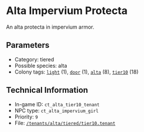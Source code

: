 # Alta Impervium Protecta

An alta protecta in impervium armor.

## Parameters

- Category: tiered
- Possible species: alta
- Colony tags: [`light`](https://ceterai.github.io/MyEnternia/Wiki/Tags/Light) (1), [`door`](https://ceterai.github.io/MyEnternia/Wiki/Tags/Door) (1), [`alta`](https://ceterai.github.io/MyEnternia/Wiki/Tags/Alta) (8), [`tier10`](https://ceterai.github.io/MyEnternia/Wiki/Tags/Tier10) (18)

## Technical Information

- In-game ID: `ct_alta_tier10_tenant`
- NPC type: `ct_alta_impervium_girl`
- Priority: `9`
- File: [`/tenants/alta/tiered/tier10.tenant`](https://github.com/Ceterai/Enternia/blob/main/tenants/alta/tiered/tier10.tenant)
